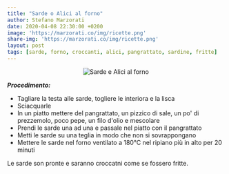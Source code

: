 ```yaml
---
title: "Sarde o Alici al forno"
author: Stefano Marzorati
date: 2020-04-08 22:30:00 +0200
image: 'https://marzorati.co/img/ricette.png'
share-img: 'https://marzorati.co/img/ricette.png'
layout: post
tags: [sarde, forno, croccanti, alici, pangrattato, sardine, fritte]
---
```

<center><img src="https://marzorati.co/img/post/alici_sarde_forno.jpg" alt="Sarde e Alici al forno"></center>   

***Procedimento:***   

* Tagliare la testa alle sarde, togliere le interiora e la lisca
* Sciacquarle
* In un piatto mettere del pangrattato, un pizzico di sale, un po' di prezzemolo, poco pepe, un filo d'olio e mescolare
* Prendi le sarde una ad una e passale nel piatto con il pangrattato
* Metti le sarde su una teglia in modo che non si sovrappongano
* Mettere le sarde nel forno ventilato a 180°C nel ripiano più in alto per 20 minuti

Le sarde son pronte e saranno croccatni come se fossero fritte.